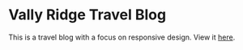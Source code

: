 # Vally Ridge Travel Blog

This is a travel blog with a focus on responsive design. View it [here](https://ecarnovsky.github.io/elizabeth_carnovsky_hw3TH_csi3150_W2025/).

